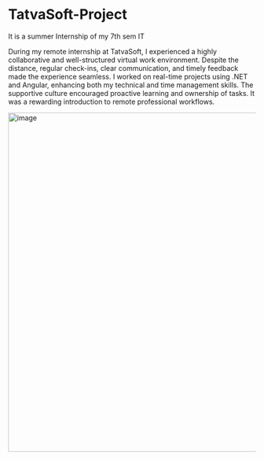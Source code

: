 # TatvaSoft-Project
It is a summer Internship of my 7th sem IT

During my remote internship at TatvaSoft, I experienced a highly collaborative and well-structured virtual work environment. Despite the distance, regular check-ins, clear communication, and timely feedback made the experience seamless. I worked on real-time projects using .NET and Angular, enhancing both my technical and time management skills. The supportive culture encouraged proactive learning and ownership of tasks. It was a rewarding introduction to remote professional workflows.

<img width="980" height="690" alt="image" src="https://github.com/user-attachments/assets/26e5e148-987b-4f09-b2d2-f7c511ace73c" />
